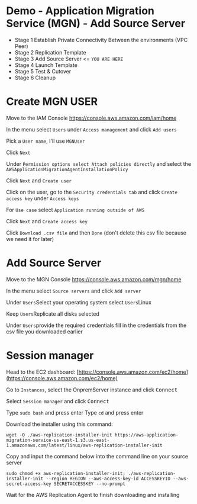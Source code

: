 # Demo - Application Migration Service (MGN) - Add Source Server

- Stage 1 Establish Private Connectivity Between the environments (VPC Peer)
- Stage 2 Replication Template
- Stage 3 Add Source Server <= `YOU ARE HERE`
- Stage 4 Launch Template
- Stage 5 Test & Cutover
- Stage 6 Cleanup

# Create MGN USER

Move to the IAM Console https://console.aws.amazon.com/iam/home

In the menu select `Users` under `Access management` and click `Add users`

Pick a `User name`, I'll use `MGNUser`

Click `Next`

Under `Permission options select Attach policies directly` and select the `AWSApplicationMigrationAgentInstallationPolicy`

Click `Next` and `Create user`

Click on the user, go to the `Security credentials tab` and click `Create access key` under `Access keys`

For `Use case` select `Application running outside of AWS`

Click `Next` and `Create access key`

Click `Download .csv file` and then `Done` (don't delete this csv file because we need it for later)


# Add Source Server

Move to the MGN Console https://console.aws.amazon.com/mgn/home

In the menu select `Source servers` and click `Add server`

Under `Users`Select your operating system select `Users`Linux

Keep `Users`Replicate all disks selected

Under `Users`provide the required credentials fill in the credentials from the csv file you downloaded earlier

# Session manager

Head to the EC2 dashboard: [https://console.aws.amazon.com/ec2/home](https://console.aws.amazon.com/ec2/home)
 
Go to `Instances`, select the OnpremServer instance and click <kbd>Connect</kbd>

Select `Session manager` and click <kbd>Connect</kbd>

Type `sudo bash` and press enter
Type `cd` and press enter

Download the installer using this command:
```
wget -O ./aws-replication-installer-init https://aws-application-migration-service-us-east-1.s3.us-east-1.amazonaws.com/latest/linux/aws-replication-installer-init
```

Copy and input the command below into the command line on your source server
```
sudo chmod +x aws-replication-installer-init; ./aws-replication-installer-init --region REGION --aws-access-key-id ACCESSKEYID --aws-secret-access-key SECRETACCESSKEY --no-prompt
```

Wait for the AWS Replication Agent to finish downloading and installing
